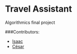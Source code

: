 # Travel Assistant
Algorithmics final project 

###Contributors: 
+ [Isaac](https://github.com/isaacfulcrum)
+ [César](https://github.com/hiromi00)
